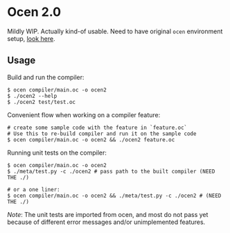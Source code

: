 # Ocen 2.0

Mildly WIP. Actually kind-of usable. Need to have original `ocen` environment setup, [look here](https://github.com/mustafaquraish/ocen).

## Usage

Build and run the compiler:

```shell
$ ocen compiler/main.oc -o ocen2
$ ./ocen2 --help
$ ./ocen2 test/test.oc
```

Convenient flow when working on a compiler feature:
```shell
# create some sample code with the feature in `feature.oc`
# Use this to re-build compiler and run it on the sample code
$ ocen compiler/main.oc -o ocen2 && ./ocen2 feature.oc
```

Running unit tests on the compiler:
```shell
$ ocen compiler/main.oc -o ocen2
$ ./meta/test.py -c ./ocen2 # pass path to the built compiler (NEED THE ./)

# or a one liner:
$ ocen compiler/main.oc -o ocen2 && ./meta/test.py -c ./ocen2 # (NEED THE ./)
```

*Note*: The unit tests are imported from ocen, and most do not pass yet because of different
error messages and/or unimplemented features.